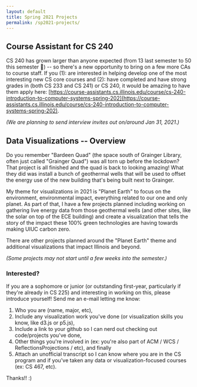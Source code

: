 ```yaml
---
layout: default
title: Spring 2021 Projects
permalink: /sp2021-projects/
---
```



## Course Assistant for CS 240

CS 240 has grown larger than anyone expected (from 13 last semester to 50 this semester 🎉) -- so there's a new opportunity to bring on a few more CAs to course staff.  If you (1): are interested in helping develop one of the most interesting new CS core courses and (2): have completed and have strong grades in (both CS 233 and CS 241) or CS 240, it would be amazing to have them apply here: [https://course-assistants.cs.illinois.edu/course/cs-240-introduction-to-computer-systems-spring-202](https://course-assistants.cs.illinois.edu/course/cs-240-introduction-to-computer-systems-spring-202).

*(We are planning to send interview invites out on/around Jan 31, 2021.)*


## Data Visualizations -- Overview

Do you remember "Bardeen Quad" (the space south of Grainger Library, often just called "Grainger Quad") was all torn up before the lockdown?  That project is all finished and the quad is back to looking amazing!  What they did was install a bunch of geothermal wells that will be used to offset the energy use of the new building that's being built next to Grainger. 

My theme for visualizations in 2021 is "Planet Earth" to focus on the environment, environmental impact, everything related to our one and only planet.  As part of that, I have a few projects planned including working on gathering live energy data from those geothermal wells (and other sites, like the solar on top of the ECE building) and create a visualization that tells the story of the impact these 100% green technologies are having towards making UIUC carbon zero.

There are other projects planned around the "Planet Earth" theme and additional visualizations that impact Illinois and beyond.

*(Some projects may not start until a few weeks into the semester.)*


### Interested?

If you are a sophomore or junior (or outstanding first-year, particularly if they're already in CS 225) and interesting in working on this, please introduce yourself!  Send me an e-mail letting me know:

1. Who you are (name, major, etc),
2. Include any visualization work you've done (or visualization skills you know, like d3.js or p5.js),
3. Include a link to your github so I can nerd out checking out code/projects you've done,
4. Other things you're involved in (ex: you're also part of ACM / WCS / ReflectionsProjections / etc), and finally
4. Attach an unofficial transcript so I can know where you are in the CS program and if you've taken any data or visualization-focused courses (ex: CS 467, etc).

Thanks!! :)

